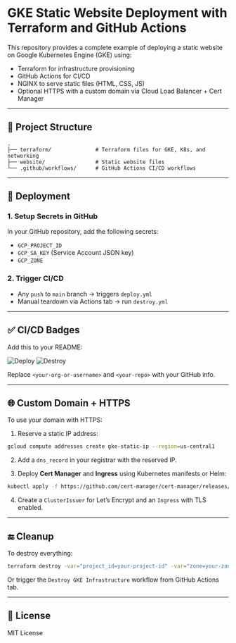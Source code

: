 # GKE Static Website Deployment with Terraform and GitHub Actions

This repository provides a complete example of deploying a static website on Google Kubernetes Engine (GKE) using:

- Terraform for infrastructure provisioning
- GitHub Actions for CI/CD
- NGINX to serve static files (HTML, CSS, JS)
- Optional HTTPS with a custom domain via Cloud Load Balancer + Cert Manager

---

## 🧱 Project Structure

```
.
├── terraform/              # Terraform files for GKE, K8s, and networking
├── website/                # Static website files
└── .github/workflows/      # GitHub Actions CI/CD workflows
```

---

## 🚀 Deployment

### 1. Setup Secrets in GitHub
In your GitHub repository, add the following secrets:
- `GCP_PROJECT_ID`
- `GCP_SA_KEY` (Service Account JSON key)
- `GCP_ZONE`

### 2. Trigger CI/CD

- Any `push` to `main` branch → triggers `deploy.yml`
- Manual teardown via Actions tab → run `destroy.yml`

---

## ✅ CI/CD Badges

Add this to your README:

![Deploy](https://github.com/<your-org-or-username>/<your-repo>/actions/workflows/deploy.yml/badge.svg)
![Destroy](https://github.com/<your-org-or-username>/<your-repo>/actions/workflows/destroy.yml/badge.svg)

Replace `<your-org-or-username>` and `<your-repo>` with your GitHub info.

---

## 🌐 Custom Domain + HTTPS

To use your domain with HTTPS:

1. Reserve a static IP address:

```bash
gcloud compute addresses create gke-static-ip --region=us-central1
```

2. Add a `dns_record` in your registrar with the reserved IP.

3. Deploy **Cert Manager** and **Ingress** using Kubernetes manifests or Helm:

```bash
kubectl apply -f https://github.com/cert-manager/cert-manager/releases/latest/download/cert-manager.yaml
```

4. Create a `ClusterIssuer` for Let’s Encrypt and an `Ingress` with TLS enabled.

---

## 🔚 Cleanup

To destroy everything:

```bash
terraform destroy -var="project_id=your-project-id" -var="zone=your-zone"
```
Or trigger the `Destroy GKE Infrastructure` workflow from GitHub Actions tab.

---

## 📄 License

MIT License
